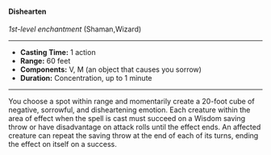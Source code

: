#### Dishearten
*1st-level enchantment* (Shaman,Wizard)
___
- **Casting Time:** 1 action
- **Range:** 60 feet
- **Components:** V, M (an object that causes you sorrow)
- **Duration:** Concentration, up to 1 minute
---
You choose a spot within range and momentarily create a 20-foot cube of negative, sorrowful, and disheartening emotion. Each creature within the area of effect when the spell is cast must succeed on a Wisdom saving throw or have disadvantage on attack rolls until the effect ends. An affected creature can repeat the saving throw at the end of each of its turns, ending the effect on itself on a success.
